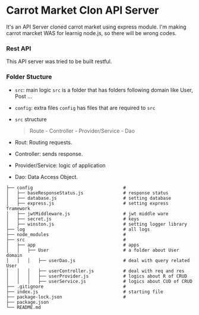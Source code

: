 # Carrot Market Clon API Server

It's an API Server cloned carrot market using express module.
I'm making carrot marcket WAS for learnig node.js, so there will be wrong codes.

### Rest API

This API server was tried to be built restful.

### Folder Stucture

-   `src`: main logic
    `src` is a folder that has folders following domain like User, Post ...
-   `config`: extra files
    `config` has files that are required to `src`
-   `src` structure

    > Route - Controller - Provider/Service - Dao

-   Rout: Routing requests.
-   Controller: sends response.
-   Provider/Service: logic of application
-   Dao: Data Access Object.

```
├── config                                  #
│   ├── baseResponseStatus.js               # response status
│   ├── database.js                         # setting database
│   ├── express.js                          # setting express framework
│   ├── jwtMiddleware.js                    # jwt middle ware
│   ├── secret.js                           # keys
│   ├── winston.js                          # setting logger library
├── log                                     # all logs
├── node_modules                            #
├── src                                     #
│   ├── app                                 # apps
│ 	│   ├── User                            # a folder about User domain
│   │ 	│   ├── userDao.js                  # deal with query related User
│ 	│ 	│   ├── userController.js           # deal with req and res
│ 	│ 	│   ├── userProvider.js             # logics about R of CRUD
│ 	│ 	│   ├── userService.js              # logics about CUD of CRUD
├── .gitignore                              #
├── index.js                                # starting file
├── package-lock.json                       #
├── package.json
└── README.md
```
